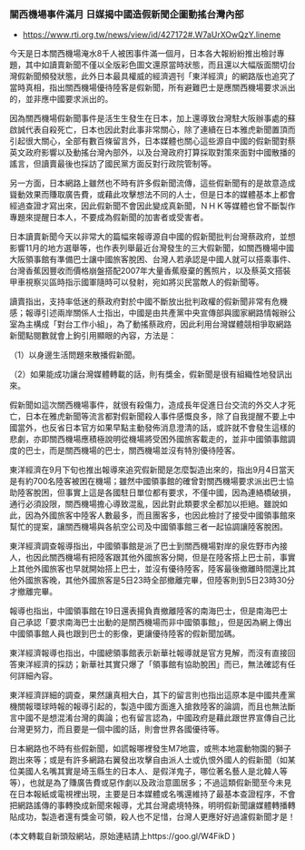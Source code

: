 
### 關西機場事件滿月 日媒揭中國造假新聞企圖動搖台灣內部

- https://www.rti.org.tw/news/view/id/427172#.W7aUrXOwQzY.lineme

今天是日本關西機場淹水8千人被困事件滿一個月，日本各大報紛紛推出檢討專題，其中如讀賣新聞不僅以全版彩色圖文還原當時狀態，而且還以大幅版面關切台灣假新聞頻發狀態，此外日本最具權威的經濟週刊「東洋經濟」的網路版也追究了當時真相，指出關西機場優待陸客是假新聞，所有避難巴士是應關西機場要求派出的，並非應中國要求派出的。

因為關西機場假新聞事件是活生生發生在日本，加上還導致台灣駐大阪辦事處的蘇啟誠代表自殺死亡，日本也因此對此事非常關心，除了連續在日本雅虎新聞置頂而引起很大關心，全部有數百條留言外，日本媒體也關心這些源自中國的假新聞對蔡英文政府影響以及動搖台灣內部外，以及台灣政府打算採取對策來面對中國散播的謠言，但讀賣最後也採訪了國民黨方面反對行政院管制等。

另一方面，日本網路上雖然也不時有許多假新聞流傳，這些假新聞有的是故意造成聳動效果而賺取廣告費，或藉此攻擊想法不同的人士，但是日本的媒體基本上都會經過查證才寫出來，因此假新聞不會因此變成真新聞，ＮＨＫ等媒體也曾不斷製作專題來提醒日本人，不要成為假新聞的加害者或受害者。

日本讀賣新聞今天以非常大的篇幅來報導源自中國的假新聞批判台灣蔡政府，並想影響11月的地方選舉等，也作表列舉最近台灣發生的三大假新聞，如關西機場中國大阪領事館有準備巴士讓中國旅客脫困、台灣人若承認是中國人就可以搭乘事件、台灣香蕉因豐收而價格崩盤搭配2007年大量香蕉廢棄的舊照片，以及蔡英文搭裝甲車視察災區時指示國軍隨時可以發射，宛如將災民當敵人的假新聞等。

讀賣指出，支持率低迷的蔡政府對於中國不斷放出批判政權的假新聞非常有危機感；報導引述兩岸關係人士指出，中國是由共產黨中央宣傳部與國家網路情報辦公室為主構成「對台工作小組」，為了動搖蔡政府，因此利用台灣媒體競相爭取網路新聞點閱數就會上鉤引用顯眼的內容，方法是：

（1）以身邊生活問題來散播假新聞。

（2）如果能成功讓台灣媒體轉載的話，則有獎金，假新聞是很有組織性地發訊出來。

假新聞如這次關西機場事件，就很有殺傷力，造成長年促進日台交流的外交人才死亡，日本在雅虎新聞等流言都對假新聞殺人事件感慨良多，除了自我提醒不要上中國當外，也反省日本官方如果早點主動發佈消息澄清的話，或許就不會發生這樣的悲劇，亦即關西機場應積極說明從機場將受困外國旅客載走的，並非中國領事館調度的巴士，而是關西機場的巴士，關西機場並沒有特別優待陸客。

東洋經濟在9月下旬也推出報導來追究假新聞是怎麼製造出來的，指出9月4日當天是有約700名陸客被困在機場；雖然中國領事館的確曾對關西機場要求派出巴士協助陸客脫困，但事實上這是各國駐日單位都有要求，不僅中國，因為連絡橋破損，通行必須設限，關西機場擔心導致混亂，因此對此類要求全都加以拒絕。雖說如此，因為外國旅客中陸客人數最多，而且團客多，也因此檢討了接受中國領事館來幫忙的提案，讓關西機場與各航空公司及中國領事館三者一起協調讓陸客脫困。

東洋經濟調查報導指出，中國領事館是派了巴士到關西機場對岸的泉佐野市內接人，也因此關西機場有把陸客跟其他外國旅客分開，但是在陸客搭上巴士前，事實上其他外國旅客也早就開始搭上巴士，並沒有優待陸客，陸客最後撤離時間還比其他外國旅客晚，其他外國旅客是5日23時全部撤離完畢，但陸客則到5日23時30分才撤離完畢。

報導也指出，中國領事館在19日還表揚負責撤離陸客的南海巴士，但是南海巴士自己承認「要求南海巴士出動的是關西機場而非中國領事館」，但是因為網上傳出中國領事館人員也跟到巴士的影像，更讓優待陸客的假新聞加碼。

東洋經濟報導也指出，中國總領事館表示新華社報導就是官方見解，而沒有直接回答東洋經濟的採訪；新華社其實只爆了「領事館有協助脫困」而已，無法確認有任何詳細內容。

東洋經濟詳細的調查，果然讓真相大白，其下的留言則也指出這原本是中國共產黨機關報環球時報的報導引起的，製造中國方面進入搶救陸客的論調，而且也無法斷言中國不是想混淆台灣的輿論；也有留言認為，中國政府是藉此跟世界宣傳自己比台灣更努力，而且要是一個中國的話，則會世界各國優待等。

日本網路也不時有些假新聞，如謊報哪裡發生M7地震，或熊本地震動物園的獅子跑出來等；或是有許多網路右翼發出攻擊自由派人士或仇恨外國人的假新聞（如某位美國人名嘴其實是埼玉縣生的日本人、是假洋鬼子，哪位著名藝人是北韓人等等），也就是為了賺廣告費或惡作劇以及政治意圖居多；不過這類假新聞至今未見在日本報紙或電視裡出現，主要是日本媒體或名嘴還維持了最基本查證程序，不會把網路謠傳的事轉換成新聞來報導，尤其台灣處境特殊，明明假新聞讓媒體轉播轉貼成功，製造者還有獎金可領，殺人也不足惜，台灣人更應好好過濾假新聞才是！

(本文轉載自新頭殼網站，原始連結請上https://goo.gl/W4FikD )
